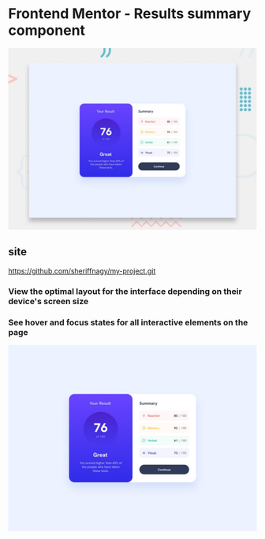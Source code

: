 # Frontend Mentor - Results summary component

![Design preview for the Results summary component coding challenge](design/preview.jpg)

## site

https://github.com/sheriffnagy/my-project.git


### View the optimal layout for the interface depending on their device's screen size


### See hover and focus states for all interactive elements on the page


![Geting Starting](./design/desktop-design.jpg)

